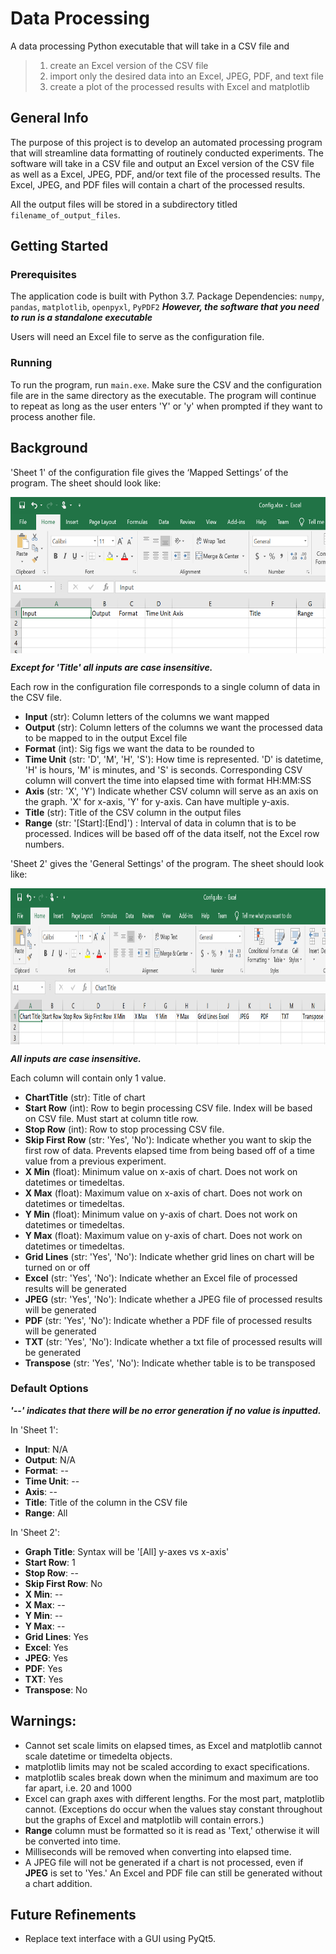 # Data Processing

A data processing Python executable that will take in a CSV file and 

>1) create an Excel version of the CSV file 
>2) import only the desired data into an Excel, JPEG, PDF, and text file 
>3) create a plot of the processed results with Excel and matplotlib 

## General Info

The purpose of this project is to develop an automated processing program that will streamline data formatting of routinely conducted experiments. The software will take in a CSV file and output an Excel version of the CSV file as well as a Excel, JPEG, PDF, and/or text file of the processed results. The Excel, JPEG, and PDF files will contain a chart of the processed results. 

All the output files will be stored in a subdirectory titled `filename_of_output_files`. 

## Getting Started

### Prerequisites 

The application code is built with Python 3.7. Package Dependencies: `numpy`, `pandas`, `matplotlib`, `openpyxl`, `PyPDF2` **_However, the software that you need to run is a standalone executable_**

Users will need an Excel file to serve as the configuration file. 

### Running 
To run the program, run `main.exe`. Make sure the CSV and the configuration file are in the same directory as the executable. The program will continue to repeat as long as the user enters 'Y' or 'y' when prompted if they want to process another file. 


## Background
'Sheet 1' of the configuration file gives the ‘Mapped Settings’ of the program. The sheet should look like: 

<p align="center">
  <height="250" src="Config1.PNG" title = "Mapped Settings">
</p>
  
 <img src="Config1.PNG"
	title="Mapped Settings" height="250"  align = "center"/>

**_Except for 'Title' all inputs are case insensitive._**

Each row in the configuration file corresponds to a single column of data in the CSV file. 
- **Input** (str): Column letters of the columns we want mapped
- **Output** (str): Column letters of the columns we want the processed data to be mapped to in the output Excel file 
- **Format** (int): Sig figs we want the data to be rounded to
- **Time Unit** (str: 'D', 'M', 'H', 'S'): How time is represented. 'D' is datetime, 'H' is hours, 'M' is minutes, and 'S' is seconds. Corresponding CSV column will convert the time into elapsed time with format HH:MM:SS   
- **Axis** (str: 'X', 'Y') Indicate whether CSV column will serve as an axis on the graph. 'X' for x-axis, 'Y' for y-axis. Can have multiple y-axis. 
- **Title** (str): Title of the CSV column in the output files 
- **Range** (str: '\[Start]:\[End]') : Interval of data in column that is to be processed. Indices will be based off of the data itself, not the Excel row numbers. 

'Sheet 2' gives the 'General Settings' of the program. The sheet should look like: 

<p align="center">
  <height="250" src="Config2.PNG" title = "General Settings">
</p>

<img src="Config2.PNG"
	title="General Settings" height="250"  align = "center"/>

**_All inputs are case insensitive._**

Each column will contain only 1 value. 

- **ChartTitle** (str): Title of chart
- **Start Row** (int): Row to begin processing CSV file. Index will be based on CSV file. Must start at column title row.  
- **Stop Row** (int): Row to stop processing CSV file. 
- **Skip First Row** (str: 'Yes', 'No'): Indicate whether you want to skip the first row of data. Prevents elapsed time from being based off of a time value from a previous experiment. 
- **X Min** (float): Minimum value on x-axis of chart. Does not work on datetimes or timedeltas. 
- **X Max** (float): Maximum value on x-axis of chart. Does not work on datetimes or timedeltas. 
- **Y Min** (float): Minimum value on y-axis of chart. Does not work on datetimes or timedeltas. 
- **Y Max** (float): Maximum value on y-axis of chart. Does not work on datetimes or timedeltas. 
- **Grid Lines** (str: 'Yes', 'No'): Indicate whether grid lines on chart will be turned on or off
- **Excel** (str: 'Yes', 'No'): Indicate whether an Excel file of processed results will be generated
- **JPEG** (str: 'Yes', 'No'): Indicate whether a JPEG file of processed results will be generated
- **PDF** (str: 'Yes', 'No'): Indicate whether a PDF file of processed results will be generated 
- **TXT** (str: 'Yes', 'No'): Indicate whether a txt file of processed results will be generated
- **Transpose** (str: 'Yes', 'No'): Indicate whether table is to be transposed 


### Default Options

**_'--' indicates that there will be no error generation if no value is inputted._**

In 'Sheet 1': 
- **Input**: N/A
- **Output**: N/A
- **Format**: --
- **Time Unit**: --
- **Axis**: --
- **Title**: Title of the column in the CSV file 
- **Range**: All 

In 'Sheet 2': 
- **Graph Title**: Syntax will be '\[All] y-axes vs x-axis'
- **Start Row**: 1
- **Stop Row**: --
- **Skip First Row**: No
- **X Min**: --
- **X Max**: --
- **Y Min**: --
- **Y Max**: --
- **Grid Lines**: Yes
- **Excel**: Yes
- **JPEG**: Yes
- **PDF**: Yes
- **TXT**: Yes
- **Transpose**: No


## Warnings: 
- Cannot set scale limits on elapsed times, as Excel and matplotlib cannot scale datetime or timedelta objects. 
- matplotlib limits may not be scaled according to exact specifications. 
- matplotlib scales break down when the minimum and maximum are too far apart, i.e. 20 and 1000 
- Excel can graph axes with different lengths. For the most part, matplotlib cannot. (Exceptions do occur when the values stay constant throughout but the graphs of Excel and matplotlib will contain errors.) 
- **Range** column must be formatted so it is read as 'Text,' otherwise it will be converted into time. 
- Milliseconds will be removed when converting into elapsed time. 
- A JPEG file will not be generated if a chart is not processed, even if **JPEG** is set to 'Yes.' An Excel and PDF file can still be generated without a chart addition.


## Future Refinements
- Replace text interface with a GUI using PyQt5. 


